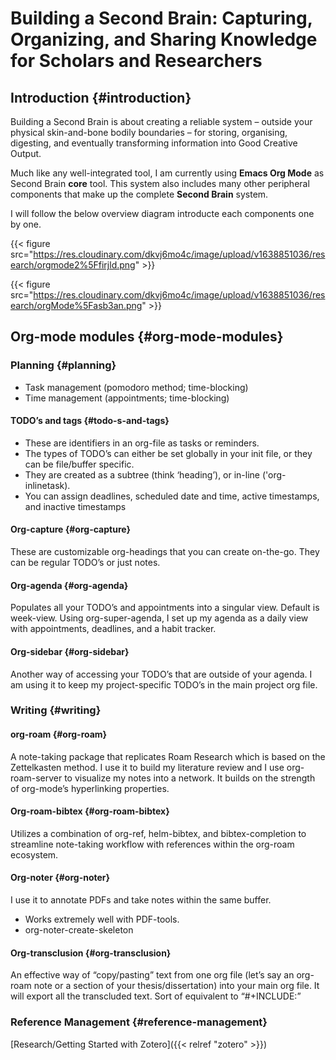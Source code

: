 # Building a Second Brain: Capturing, Organizing, and Sharing Knowledge for Scholars and Researchers


## Introduction {#introduction}

Building a Second Brain is about creating a reliable system – outside your physical skin-and-bone bodily boundaries – for storing, organising, digesting, and eventually transforming information into Good Creative Output.

Much like any well-integrated tool, I am currently using **Emacs Org Mode** as Second Brain **core** tool. This system also includes many other peripheral components that make up the complete **Second Brain** system.

I will follow the below overview diagram introducte each components one by one.

{{< figure src="https://res.cloudinary.com/dkvj6mo4c/image/upload/v1638851036/research/orgmode2%5Ffirjld.png" >}}

{{< figure src="https://res.cloudinary.com/dkvj6mo4c/image/upload/v1638851036/research/orgMode%5Fasb3an.png" >}}


## Org-mode modules {#org-mode-modules}


### Planning {#planning}

-   Task management (pomodoro method; time-blocking)
-   Time management (appointments; time-blocking)


#### TODO’s and tags {#todo-s-and-tags}

-   These are identifiers in an org-file as tasks or reminders.
-   The types of TODO’s can either be set globally in your init file, or they can be file/buffer specific.
-   They are created as a subtree (think ‘heading’), or in-line ('org-inlinetask).
-   You can assign deadlines, scheduled date and time, active timestamps, and inactive timestamps


#### Org-capture {#org-capture}

These are customizable org-headings that you can create on-the-go.
They can be regular TODO’s or just notes.


#### Org-agenda {#org-agenda}

Populates all your TODO’s and appointments into a singular view.
Default is week-view.
Using org-super-agenda, I set up my agenda as a daily view with
appointments, deadlines, and a habit tracker.


#### Org-sidebar {#org-sidebar}

Another way of accessing your TODO’s that are outside of your agenda. I
am using it to keep my project-specific TODO’s in the main project org
file.


### Writing {#writing}


#### org-roam {#org-roam}

A note-taking package that replicates Roam Research which is based on
the Zettelkasten method. I use it to build my literature review and I use
org-roam-server to visualize my notes into a network.
It builds on the strength of org-mode’s hyperlinking properties.


#### Org-roam-bibtex {#org-roam-bibtex}

Utilizes a combination of org-ref, helm-bibtex, and
bibtex-completion to streamline note-taking workflow with references
within the org-roam ecosystem.


#### Org-noter {#org-noter}

I use it to annotate PDFs and take notes within the same buffer.

-   Works extremely well with PDF-tools.
-   org-noter-create-skeleton


#### Org-transclusion {#org-transclusion}

An effective way of “copy/pasting” text from one org file (let’s say
an org-roam note or a section of your thesis/dissertation) into your
main org file.
It will export all the transcluded text.
Sort of equivalent to “#+INCLUDE:”


### Reference Management {#reference-management}

[Research/Getting Started with Zotero]({{< relref "zotero" >}})

